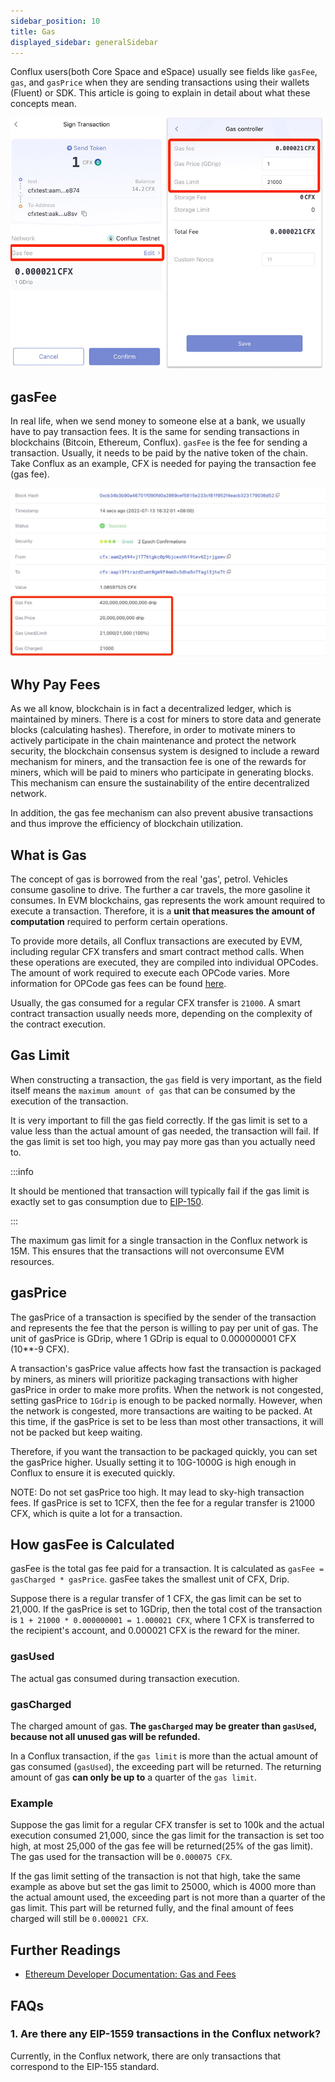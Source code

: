 ```yaml
---
sidebar_position: 10
title: Gas
displayed_sidebar: generalSidebar
---
```


Conflux users(both Core Space and eSpace) usually see fields like ```gasFee```, ```gas```, and ```gasPrice``` when they are sending transactions using their wallets (Fluent) or SDK. This article is going to explain in detail about what these concepts mean.

![Sign Transaction](./img/gas1.png)

## gasFee

In real life, when we send money to someone else at a bank, we usually have to pay transaction fees. It is the same for sending transactions in blockchains (Bitcoin, Ethereum, Conflux). ```gasFee``` is the fee for sending a transaction. Usually, it needs to be paid by the native token of the chain. Take Conflux as an example, CFX is needed for paying the transaction fee (gas fee).

![tx gas charged](./img/tx-gas-charged.jpeg)

## Why Pay Fees

As we all know, blockchain is in fact a decentralized ledger, which is maintained by miners. There is a cost for miners to store data and generate blocks (calculating hashes). Therefore, in order to motivate miners to actively participate in the chain maintenance and protect the network security, the blockchain consensus system is designed to include a reward mechanism for miners, and the transaction fee is one of the rewards for miners, which will be paid to miners who participate in generating blocks. This mechanism can ensure the sustainability of the entire decentralized network.

In addition, the gas fee mechanism can also prevent abusive transactions and thus improve the efficiency of blockchain utilization.

## What is Gas

The concept of gas is borrowed from the real 'gas', petrol. Vehicles consume gasoline to drive. The further a car travels, the more gasoline it consumes. In EVM blockchains, gas represents the work amount required to execute a transaction. Therefore, it is a **unit that measures the amount of computation** required to perform certain operations.

To provide more details, all Conflux transactions are executed by EVM, including regular CFX transfers and smart contract method calls. When these operations are executed, they are compiled into individual OPCodes. The amount of work required to execute each OPCode varies. More information for OPCode gas fees can be found [here](https://ethereum.org/en/developers/docs/evm/opcodes/).

Usually, the gas consumed for a regular CFX transfer is ```21000```. A smart contract transaction usually needs more, depending on the complexity of the contract execution.

## Gas Limit

When constructing a transaction, the ```gas``` field is very important, as the field itself means the ```maximum amount of gas``` that can be consumed by the execution of the transaction.

It is very important to fill the gas field correctly. If the gas limit is set to a value less than the actual amount of gas needed, the transaction will fail. If the gas limit is set too high, you may pay more gas than you actually need to.

:::info

It should be mentioned that transaction will typically fail if the gas limit is exactly set to gas consumption due to [EIP-150](https://eips.ethereum.org/EIPS/eip-150).

:::

The maximum gas limit for a single transaction in the Conflux network is 15M. This ensures that the transactions will not overconsume EVM resources.

## gasPrice

The gasPrice of a transaction is specified by the sender of the transaction and represents the fee that the person is willing to pay per unit of gas. The unit of gasPrice is GDrip, where 1 GDrip is equal to 0.000000001 CFX (10**-9 CFX).

A transaction's gasPrice value affects how fast the transaction is packaged by miners, as miners will prioritize packaging transactions with higher gasPrice in order to make more profits. When the network is not congested, setting gasPrice to ```1Gdrip``` is enough to be packed normally. However, when the network is congested, more transactions are waiting to be packed. At this time, if the gasPrice is set to be less than most other transactions, it will not be packed but keep waiting.

Therefore, if you want the transaction to be packaged quickly, you can set the gasPrice higher. Usually setting it to 10G-1000G is high enough in Conflux to ensure it is executed quickly.

NOTE: Do not set gasPrice too high. It may lead to sky-high transaction fees. If gasPrice is set to 1CFX, then the fee for a regular transfer is 21000 CFX, which is quite a lot for a transaction.

## How gasFee is Calculated

gasFee is the total gas fee paid for a transaction. It is calculated as ```gasFee = gasCharged * gasPrice```. gasFee takes the smallest unit of CFX, Drip.

Suppose there is a regular transfer of 1 CFX, the gas limit can be set to 21,000. If the gasPrice is set to 1GDrip, then the total cost of the transaction is ```1 + 21000 * 0.000000001 = 1.000021 CFX```, where 1 CFX is transferred to the recipient's account, and 0.000021 CFX is the reward for the miner.

### gasUsed

The actual gas consumed during transaction execution.

### gasCharged

The charged amount of gas. **The `gasCharged` may be greater than `gasUsed`, because not all unused gas will be refunded.**

In a Conflux transaction, if the ```gas limit``` is more than the actual amount of gas consumed (```gasUsed```), the exceeding part will be returned. The returning amount of gas **can only be up to** a quarter of the ```gas limit```.

### Example

Suppose the gas limit for a regular CFX transfer is set to 100k and the actual execution consumed 21,000, since the gas limit for the transaction is set too high, at most 25,000 of the gas fee will be returned(25% of the gas limit). The gas used for the transaction will be ```0.000075 CFX```.

If the gas limit setting of the transaction is not that high, take the same example as above but set the gas limit to 25000, which is 4000 more than the actual amount used, the exceeding part is not more than a quarter of the gas limit. This part will be returned fully, and the final amount of fees charged will still be ```0.000021 CFX```.

## Further Readings

- [Ethereum Developer Documentation: Gas and Fees](https://ethereum.org/en/developers/docs/gas/)

## FAQs

### 1. Are there any EIP-1559 transactions in the Conflux network?

Currently, in the Conflux network, there are only transactions that correspond to the EIP-155 standard.